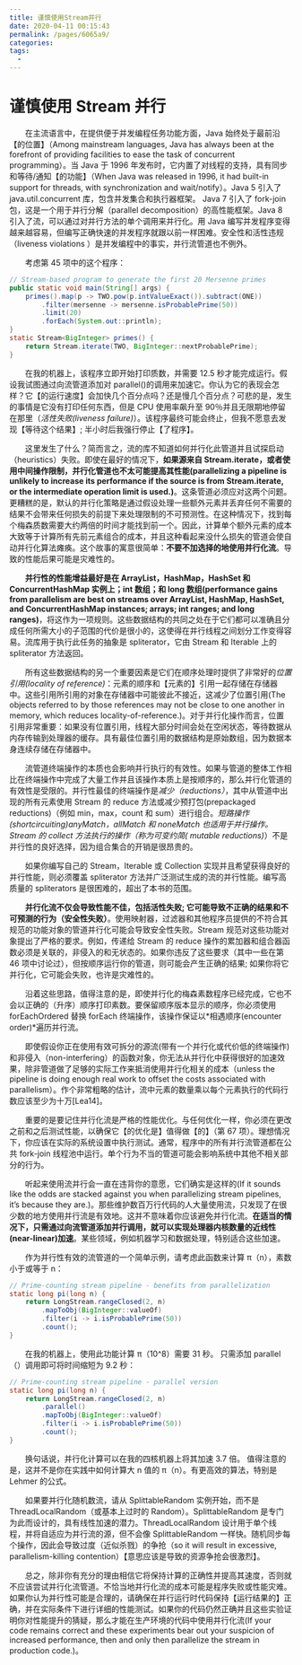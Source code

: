 ```yaml
---
title: 谨慎使用Stream并行
date: 2020-04-11 00:15:43
permalink: /pages/6065a9/
categories:
tags:
  - 
---
```

# 谨慎使用 Stream 并行

&emsp;&emsp;在主流语言中，在提供便于并发编程任务功能方面，Java 始终处于最前沿【的位置】（Among mainstream languages, Java has always been at the forefront of providing facilities to ease the task of concurrent programming）。当 Java 于 1996 年发布时，它内置了对线程的支持，具有同步和等待/通知【的功能】（When Java was released in 1996, it had built-in support for threads, with synchronization and wait/notify）。Java 5 引入了 java.util.concurrent 库，包含并发集合和执行器框架。 Java 7 引入了 fork-join 包，这是一个用于并行分解（parallel decomposition）的高性能框架。Java 8 引入了流，可以通过对并行方法的单个调用来并行化。用 Java 编写并发程序变得越来越容易，但编写正确快速的并发程序就跟以前一样困难。安全性和活性违规（liveness violations ）是并发编程中的事实，并行流管道也不例外。

&emsp;&emsp;考虑第 45 项中的这个程序：

```java
// Stream-based program to generate the first 20 Mersenne primes
public static void main(String[] args) {
    primes().map(p -> TWO.pow(p.intValueExact()).subtract(ONE))
        .filter(mersenne -> mersenne.isProbablePrime(50))
        .limit(20)
        .forEach(System.out::println);
}
static Stream<BigInteger> primes() {
    return Stream.iterate(TWO, BigInteger::nextProbablePrime);
}
```

&emsp;&emsp;在我的机器上，该程序立即开始打印质数，并需要 12.5 秒才能完成运行。假设我试图通过向流管道添加对 parallel()的调用来加速它。你认为它的表现会怎样？它【的运行速度】会加快几个百分点吗？还是慢几个百分点？可悲的是，发生的事情是它没有打印任何东西，但是 CPU 使用率飙升至 90％并且无限期地停留在那里（_活性失败(liveness failure)_）。该程序最终可能会终止，但我不愿意去发现【等待这个结果】; 半小时后我强行停止【了程序】。

&emsp;&emsp;这里发生了什么？简而言之，流的库不知道如何并行化此管道并且试探启动（heuristics）失败。即使在最好的情况下，**如果源来自 Stream.iterate，或者使用中间操作限制，并行化管道也不太可能提高其性能(parallelizing a pipeline is unlikely to increase its performance if the source is from Stream.iterate, or the intermediate operation limit is used.)**。这条管道必须应对这两个问题。更糟糕的是，默认的并行化策略是通过假设处理一些额外元素并丢弃任何不需要的结果不会带来任何损失的前提下来处理限制的不可预测性。在这种情况下，找到每个梅森质数需要大约两倍的时间才能找到前一个。因此，计算单个额外元素的成本大致等于计算所有先前元素组合的成本，并且这种看起来没什么损失的管道会使自动并行化算法瘫痪。这个故事的寓意很简单：**不要不加选择的地使用并行化流**。导致的性能后果可能是灾难性的。

&emsp;&emsp;**并行性的性能增益最好是在 ArrayList，HashMap，HashSet 和 ConcurrentHashMap 实例上；int 数组；和 long 数组(performance gains from parallelism are best on streams over ArrayList, HashMap, HashSet, and ConcurrentHashMap instances; arrays; int ranges; and long ranges)**，将这作为一项规则。这些数据结构的共同之处在于它们都可以准确且分成任何所需大小的子范围的代价是很小的，这使得在并行线程之间划分工作变得容易。流库用于执行此任务的抽象是 spliterator，它由 Stream 和 Iterable 上的 spliterator 方法返回。

&emsp;&emsp;所有这些数据结构的另一个重要因素是它们在顺序处理时提供了非常好的*位置引用(locality of reference)*：元素的顺序和【元素的】引用一起存储在存储器中。这些引用所引用的对象在存储器中可能彼此不接近，这减少了位置引用(The objects referred to by those references may not be close to one another in memory, which reduces locality-of-reference.)。对于并行化操作而言，位置引用非常重要：如果没有位置引用，线程大部分时间会处在空闲状态，等待数据从内存传输到处理器的缓存。具有最佳位置引用的数据结构是原始数组，因为数据本身连续存储在存储器中。

&emsp;&emsp;流管道终端操作的本质也会影响并行执行的有效性。如果与管道的整体工作相比在终端操作中完成了大量工作并且该操作本质上是按顺序的，那么并行化管道的有效性是受限的。并行性最佳的终端操作是*减少（reductions）*，其中从管道中出现的所有元素使用 Stream 的 reduce 方法或减少预打包(prepackaged reductions)（例如 min，max，count 和 sum）进行组合。*短路操作(shortcircuiting)*anyMatch，allMatch 和 noneMatch 也适用于并行操作。Stream 的 collect 方法执行的操作（称为*可变约简( mutable reductions)*）不是并行性的良好选择，因为组合集合的开销是很昂贵的。

&emsp;&emsp;如果你编写自己的 Stream，Iterable 或 Collection 实现并且希望获得良好的并行性能，则必须覆盖 spliterator 方法并广泛测试生成的流的并行性能。编写高质量的 spliterators 是很困难的，超出了本书的范围。

&emsp;&emsp;**并行化流不仅会导致性能不佳，包括活性失败; 它可能导致不正确的结果和不可预测的行为（安全性失败）**。使用映射器，过滤器和其他程序员提供的不符合其规范的功能对象的管道并行化可能会导致安全性失败。Stream 规范对这些功能对象提出了严格的要求。例如，传递给 Stream 的 reduce 操作的累加器和组合器函数必须是关联的，非侵入的和无状态的。如果你违反了这些要求（其中一些在第 46 项中讨论过），但按顺序运行你的管道，则可能会产生正确的结果; 如果你将它并行化，它可能会失败，也许是灾难性的。

&emsp;&emsp;沿着这些思路，值得注意的是，即使并行化的梅森素数程序已经完成，它也不会以正确的（升序）顺序打印素数。要保留顺序版本显示的顺序，你必须使用 forEachOrdered 替换 forEach 终端操作，该操作保证以*相遇顺序(encounter order)*遍历并行流。

&emsp;&emsp;即使假设你正在使用有效可拆分的源流(带有一个并行化或代价低的终端操作)和非侵入（non-interfering）的函数对象，你无法从并行化中获得很好的加速效果，除非管道做了足够的实际工作来抵消使用并行化相关的成本（unless the pipeline is doing enough real work to offset the costs associated with parallelism）。作个非常粗略的估计，流中元素的数量乘以每个元素执行的代码行数应该至少为十万\[Lea14\]。

&emsp;&emsp;重要的是要记住并行化流是严格的性能优化。与任何优化一样，你必须在更改之前和之后测试性能，以确保它【的优化是】值得做【的】（第 67 项）。理想情况下，你应该在实际的系统设置中执行测试。通常，程序中的所有并行流管道都在公共 fork-join 线程池中运行。单个行为不当的管道可能会影响系统中其他不相关部分的行为。

&emsp;&emsp;听起来使用流并行会一直在违背你的意愿，它们确实是这样的(If it sounds like the odds are stacked against you when parallelizing stream pipelines, it’s because they are.)。那些维护数百万行代码的人大量使用流，只发现了在很少数的地方使用并行流是有效地。这并不意味着你应该避免并行化流。**在适当的情况下，只需通过向流管道添加并行调用，就可以实现处理器内核数量的近线性(near-linear)加速**。某些领域，例如机器学习和数据处理，特别适合这些加速。

&emsp;&emsp;作为并行性有效的流管道的一个简单示例，请考虑此函数来计算 π（n），素数小于或等于 n：

```java
// Prime-counting stream pipeline - benefits from parallelization
static long pi(long n) {
    return LongStream.rangeClosed(2, n)
        .mapToObj(BigInteger::valueOf)
        .filter(i -> i.isProbablePrime(50))
        .count();
}
```

&emsp;&emsp;在我的机器上，使用此功能计算 π（10^8）需要 31 秒。 只需添加 parallel（）调用即可将时间缩短为 9.2 秒：

```java
// Prime-counting stream pipeline - parallel version
static long pi(long n) {
    return LongStream.rangeClosed(2, n)
        .parallel()
        .mapToObj(BigInteger::valueOf)
        .filter(i -> i.isProbablePrime(50))
        .count();
}
```

&emsp;&emsp;换句话说，并行化计算可以在我的四核机器上将其加速 3.7 倍。 值得注意的是，这并不是你在实践中如何计算大 n 值的 π（n）。有更高效的算法，特别是 Lehmer 的公式。

&emsp;&emsp;如果要并行化随机数流，请从 SplittableRandom 实例开始，而不是 ThreadLocalRandom（或基本上过时的 Random）。SplittableRandom 是专门为此而设计的，具有线性加速的潜力。ThreadLocalRandom 设计用于单个线程，并将自适应为并行流的源，但不会像 SplittableRandom 一样快。随机同步每个操作，因此会导致过度（近似杀戮）的争抢（so it will result in excessive, parallelism-killing contention）【意思应该是导致的资源争抢会很激烈】。

&emsp;&emsp;总之，除非你有充分的理由相信它将保持计算的正确性并提高其速度，否则就不应该尝试并行化流管道。不恰当地并行化流的成本可能是程序失败或性能灾难。如果你认为并行性可能是合理的，请确保在并行运行时代码保持【运行结果的】正确，并在实际条件下进行详细的性能测试。如果你的代码仍然正确并且这些实验证明你对性能提升的猜疑，那么才能在生产环境的代码中使用并行化流(If your code remains correct and these experiments bear out your suspicion of increased performance, then and only then parallelize the stream in production code.)。

